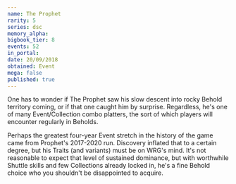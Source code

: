 ```yaml
---
name: The Prophet
rarity: 5
series: dsc
memory_alpha:
bigbook_tier: 8
events: 52
in_portal:
date: 20/09/2018
obtained: Event
mega: false
published: true
---
```


One has to wonder if The Prophet saw his slow descent into rocky Behold territory coming, or if that one caught him by surprise. Regardless, he's one of many Event/Collection combo platters, the sort of which players will encounter regularly in Beholds. 

Perhaps the greatest four-year Event stretch in the history of the game came from Prophet's 2017-2020 run. Discovery inflated that to a certain degree, but his Traits (and variants) must be on WRG's mind. It's not reasonable to expect that level of sustained dominance, but with worthwhile Shuttle skills and few Collections already locked in, he's a fine Behold choice who you shouldn't be disappointed to acquire.

